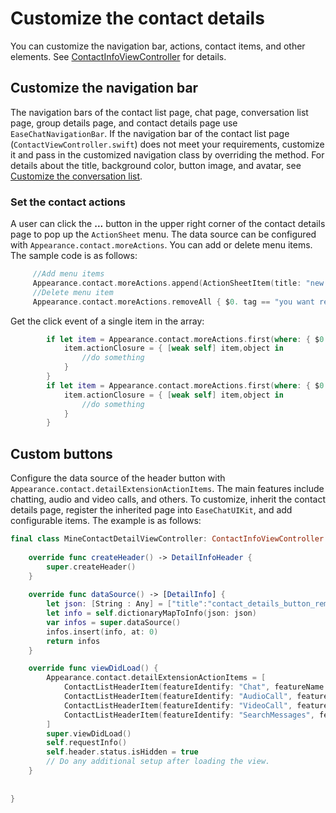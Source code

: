 # Customize the contact details

You can customize the navigation bar, actions, contact items, and other elements. See [ContactInfoViewController](https://github.com/AgoraIO-Usecase/AgoraChat-UIKit-ios/tree/SwiftUIKit/Documentation/chat_uikit.doccarchive/documentation/chat_uikit/contactinfoviewcontroller) for details.

## Customize the navigation bar

The navigation bars of the contact list page, chat page, conversation list page, group details page, and contact details page use `EaseChatNavigationBar`. If the navigation bar of the contact list page (`ContactViewController.swift`) does not meet your requirements, customize it and pass in the customized navigation class by overriding the method. For details about the title, background color, button image, and avatar, see [Customize the conversation list](customize-conversation-list.md).

### Set the contact actions

A user can click the **...** button in the upper right corner of the contact details page to pop up the `ActionSheet` menu. The data source can be configured with `Appearance.contact.moreActions`. You can add or delete menu items. The sample code is as follows:

```swift
     //Add menu items
     Appearance.contact.moreActions.append(ActionSheetItem(title: "new list item", type: .destructive, tag: "contact_custom"))
     //Delete menu item
     Appearance.contact.moreActions.removeAll { $0. tag == "you want remove" }
```

Get the click event of a single item in the array:

```Swift
        if let item = Appearance.contact.moreActions.first(where: { $0.tag == "xxx" }) {
            item.actionClosure = { [weak self] item,object in
                //do something
            }
        }
        if let item = Appearance.contact.moreActions.first(where: { $0.tag == "xxx" }) {
            item.actionClosure = { [weak self] item,object in
                //do something
            }
        }
```

## Custom buttons

Configure the data source of the header button with `Appearance.contact.detailExtensionActionItems`. The main features include chatting, audio and video calls, and others. To customize, inherit the contact details page, register the inherited page into `EaseChatUIKit`, and add configurable items. The example is as follows:

```swift
final class MineContactDetailViewController: ContactInfoViewController {
    
    override func createHeader() -> DetailInfoHeader {
        super.createHeader()
    }
    
    override func dataSource() -> [DetailInfo] {
        let json: [String : Any] = ["title":"contact_details_button_remark".localized(),"detail":"","withSwitch": false,"switchValue":false]
        let info = self.dictionaryMapToInfo(json: json)
        var infos = super.dataSource()
        infos.insert(info, at: 0)
        return infos
    }

    override func viewDidLoad() {
        Appearance.contact.detailExtensionActionItems = [
            ContactListHeaderItem(featureIdentify: "Chat", featureName: "Chat".chat.localize, featureIcon: UIImage(named: "chatTo", in: .chatBundle, with: nil)),
            ContactListHeaderItem(featureIdentify: "AudioCall", featureName: "AudioCall".chat.localize, featureIcon: UIImage(named: "voice_call", in: .chatBundle, with: nil)),
            ContactListHeaderItem(featureIdentify: "VideoCall", featureName: "VideoCall".chat.localize, featureIcon: UIImage(named: "video_call", in: .chatBundle, with: nil)),
            ContactListHeaderItem(featureIdentify: "SearchMessages", featureName: "SearchMessages".chat.localize, featureIcon: UIImage(named: "search_history_messages", in: .chatBundle, with: nil))
        ]
        super.viewDidLoad()
        self.requestInfo()
        self.header.status.isHidden = true
        // Do any additional setup after loading the view.
    }
    
    
}
```


 
